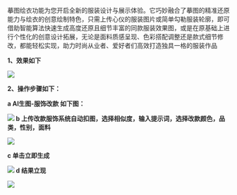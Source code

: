 <font style="color:rgba(0, 0, 0, 0.85);">摹图绘衣功能为您开启全新的服装设计与展示体验。它巧妙融合了摹图的精准还原能力与绘衣的创意绘制特色，只需上传心仪的服装图片或简单勾勒服装轮廓，即可借助智能算法快速生成高度还原且细节丰富的同款服装效果图，或是在原基础上进行个性化的创意设计拓展，无论是面料质感呈现、色彩搭配调整还是款式细节修改，都能轻松实现，助力时尚从业者、爱好者们高效打造独具一格的服装作品</font>

**<font style="color:rgba(0, 0, 0, 0.85);">1、效果如下</font>**

![](https://cdn.nlark.com/yuque/0/2024/png/12434197/1730865903711-d0b3035e-cc69-4130-a9bc-141987c4815c.png)

**<font style="color:rgba(0, 0, 0, 0.85);">2、操作步骤如下：</font>**

**<font style="color:rgba(0, 0, 0, 0.85);">    a AI生图-服饰改款 如下图：</font>**

![](https://cdn.nlark.com/yuque/0/2024/png/12434197/1730865970822-d124c925-ee98-4952-94f6-fb8d48dd69c4.png)**<font style="color:rgba(0, 0, 0, 0.85);">  b 上传改款服饰系统自动扣图，选择相似度，输入提示词，选择改款颜色，品类，性别，面料</font>**

![](https://cdn.nlark.com/yuque/0/2024/png/12434197/1730866027496-47ac4ebb-6e60-4c12-8429-34993f141f67.png)

**<font style="color:rgba(0, 0, 0, 0.85);">c 单击立即生成</font>**

![](https://cdn.nlark.com/yuque/0/2024/png/12434197/1730866092528-bc65b022-92b5-479f-87b0-cb2db57f1881.png)**<font style="color:rgba(0, 0, 0, 0.85);"> d 结果立现</font>**

![](https://cdn.nlark.com/yuque/0/2024/png/12434197/1730866211596-6603b1cb-6121-4517-a04a-96e157bd702c.png)

